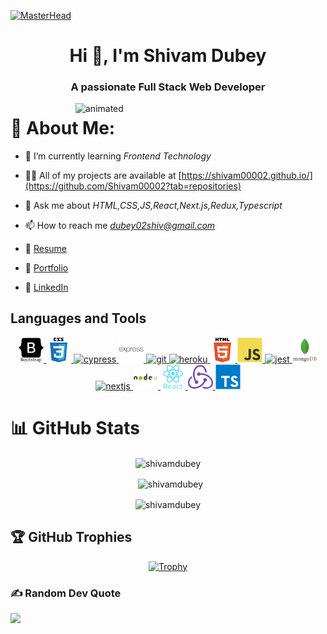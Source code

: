 [![MasterHead](https://media.licdn.com/dms/image/D4D16AQEQ3s7DF7Uq0A/profile-displaybackgroundimage-shrink_350_1400/0/1669706767053?e=1681344000&v=beta&t=3p4SzWYhp5kz7JRD5-BNwdYcM3c6HgaQF4W1XuVZmsw)](https://shivam00002.github.io)
<h1 align="center">Hi 👋, I'm Shivam Dubey</h1>
<h3 align="center">A passionate Full Stack Web Developer  </h3>

<img width="400" align="right" src="https://raw.githubusercontent.com/gist/zeysert/bc8c0a4090c377a755dcc77bbeac66e4/raw/43f9b12677934c5d99499f6d9d574d30c86f979c/coding.gif" alt="animated"/>

# 💫 About Me:
- 🌱 I’m currently learning *Frontend   Technology*

- 👨‍💻 All of my projects     are available at [https://shivam00002.github.io/](https://github.com/Shivam00002?tab=repositories)



- 💬 Ask me about *HTML,CSS,JS,React,Next.js,Redux,Typescript*
- 📫 How to reach me *dubey02shiv@gmail.com*
- 📄 <a href="https://drive.google.com/file/d/1BUuSRcrc25LMhaJbMnHJkZWzTXdpCChq/view?usp=sharing">Resume</a>    
- 📄 <a href="https://shivam00002.github.io/">Portfolio</a> 
- 📄 <a href="https://www.linkedin.com/in/shivam-dubey-6127b4236/">    LinkedIn</a> 
<h2 align="left">Languages and  Tools         </h2>
<p align="center"> <a href="https://getbootstrap.com" target="_blank" rel="noreferrer"> <img src="https://raw.githubusercontent.com/devicons/devicon/master/icons/bootstrap/bootstrap-plain-wordmark.svg" alt="bootstrap" width="40" height="40"/> </a> <a href="https://www.w3schools.com/css/" target="_blank" rel="noreferrer"> <img src="https://raw.githubusercontent.com/devicons/devicon/master/icons/css3/css3-original-wordmark.svg" alt="css3" width="40" height="40"/> </a> <a href="https://www.cypress.io" target="_blank" rel="noreferrer"> <img src="https://raw.githubusercontent.com/simple-icons/simple-icons/6e46ec1fc23b60c8fd0d2f2ff46db82e16dbd75f/icons/cypress.svg" alt="cypress" width="40" height="40"/> </a> <a href="https://expressjs.com" target="_blank" rel="noreferrer"> <img src="https://raw.githubusercontent.com/devicons/devicon/master/icons/express/express-original-wordmark.svg" alt="express" width="40" height="40"/> </a> <a href="https://git-scm.com/" target="_blank" rel="noreferrer"> <img src="https://www.vectorlogo.zone/logos/git-scm/git-scm-icon.svg" alt="git" width="40" height="40"/> </a> <a href="https://heroku.com" target="_blank" rel="noreferrer"> <img src="https://www.vectorlogo.zone/logos/heroku/heroku-icon.svg" alt="heroku" width="40" height="40"/> </a> <a href="https://www.w3.org/html/" target="_blank" rel="noreferrer"> <img src="https://raw.githubusercontent.com/devicons/devicon/master/icons/html5/html5-original-wordmark.svg" alt="html5" width="40" height="40"/> </a> <a href="https://developer.mozilla.org/en-US/docs/Web/JavaScript" target="_blank" rel="noreferrer"> <img src="https://raw.githubusercontent.com/devicons/devicon/master/icons/javascript/javascript-original.svg" alt="javascript" width="40" height="40"/> </a> <a href="https://jestjs.io" target="_blank" rel="noreferrer"> <img src="https://www.vectorlogo.zone/logos/jestjsio/jestjsio-icon.svg" alt="jest" width="40" height="40"/> </a> <a href="https://www.mongodb.com/" target="_blank" rel="noreferrer"> <img src="https://raw.githubusercontent.com/devicons/devicon/master/icons/mongodb/mongodb-original-wordmark.svg" alt="mongodb" width="40" height="40"/> </a> <a href="https://nextjs.org/" target="_blank" rel="noreferrer"> <img src="https://cdn.worldvectorlogo.com/logos/nextjs-2.svg" alt="nextjs" width="40" height="40"/> </a> <a href="https://nodejs.org" target="_blank" rel="noreferrer"> <img src="https://raw.githubusercontent.com/devicons/devicon/master/icons/nodejs/nodejs-original-wordmark.svg" alt="nodejs" width="40" height="40"/> </a> <a href="https://reactjs.org/" target="_blank" rel="noreferrer"> <img src="https://raw.githubusercontent.com/devicons/devicon/master/icons/react/react-original-wordmark.svg" alt="react" width="40" height="40"/> </a> <a href="https://redux.js.org" target="_blank" rel="noreferrer"> <img src="https://raw.githubusercontent.com/devicons/devicon/master/icons/redux/redux-original.svg" alt="redux" width="40" height="40"/> </a> <a href="https://www.typescriptlang.org/" target="_blank" rel="noreferrer"> <img src="https://raw.githubusercontent.com/devicons/devicon/master/icons/typescript/typescript-original.svg" alt="typescript" width="40" height="40"/></a> </p>

# 📊 GitHub  Stats

<!-- <h2 align="center">📊 GitHub Stats</h2> -->
<p align="center" >  <img align="center" src="https://github-readme-stats.vercel.app/api/top-langs?username=shivam00002&show_icons=true&locale=en&layout=compact" alt="shivamdubey" />   </p>


<p align="center">&nbsp;  <img align="center" src="https://github-readme-stats.vercel.app/api?username=shivam00002&show_icons=true&locale=en" alt="shivamdubey" /></p>

<p align="center"> <img align="center" src="https://github-readme-streak-stats.herokuapp.com/?user=shivam00002" alt="shivamdubey" /></p>

## 🏆  GitHub Trophies
<!-- <h2 align="center">🏆 GitHub Trophies</h2> -->
<p align="center">   <a href="https://github.com/ryo-ma/github-profile-trophy"><img src="https://github-profile-trophy.vercel.app/?username=shivam00002" alt="Trophy" /></a> </p>


### ✍   Random Dev Quote
![](https://quotes-github-readme.vercel.app/api?type=horizontal&theme=light)
